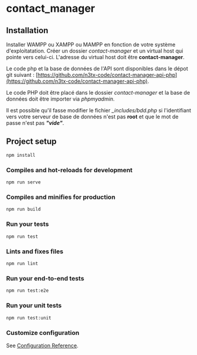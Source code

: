 # contact_manager

## Installation
Installer WAMPP ou XAMPP ou MAMPP en fonction de votre système d'exploitatation.
Créer un dossier *contact-manager* et un virtual host qui pointe vers celui-ci. L'adresse du virtual host doit être **contact-manager**.

Le code php et la base de données de l'API sont disponibles dans le dépot git suivant :  [https://github.com/n3tx-code/contact-manager-api-php](https://github.com/n3tx-code/contact-manager-api-php).

Le code PHP doit être placé dans le dossier *contact-manager* et la base de données doit être importer via *phpmyadmin*.

Il est possible qu'il fasse modifier le fichier *_includes/bdd.php* si l'identifiant vers votre serveur de base de données n'est pas **root** et que le mot de passe n'est pas ***"vide"***.

## Project setup
```
npm install
```

### Compiles and hot-reloads for development
```
npm run serve
```

### Compiles and minifies for production
```
npm run build
```

### Run your tests
```
npm run test
```

### Lints and fixes files
```
npm run lint
```

### Run your end-to-end tests
```
npm run test:e2e
```

### Run your unit tests
```
npm run test:unit
```

### Customize configuration
See [Configuration Reference](https://cli.vuejs.org/config/).
